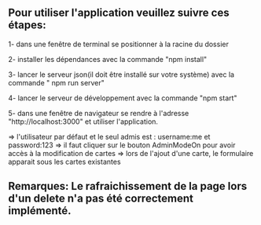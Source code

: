 ## Pour utiliser l'application veuillez suivre ces étapes:

1- dans une fenêtre de terminal se positionner à la racine du dossier

2- installer les dépendances avec la commande "npm install"

3- lancer le serveur json(il doit être installé sur votre système) avec la commande " npm run server"

4- lancer le serveur de développement avec la commande "npm start"

5- dans une fenêtre de navigateur se rendre à l'adresse "http://localhost:3000" et utiliser l'application.

=> l'utilisateur par défaut et le seul admis est : username:me et password:123
=> il faut cliquer sur le bouton AdminModeOn pour avoir accès à la modification de cartes
=> lors de l'ajout d'une carte, le formulaire apparait sous les cartes existantes

## Remarques: Le rafraichissement de la page lors d'un delete n'a pas été correctement implémenté.

 
